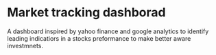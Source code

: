 # Market tracking dashborad
A dashboard inspired by yahoo finance and google analytics to identify leading indicatiors in a stocks preformance to make better aware investmnets.
